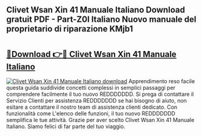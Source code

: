 ## Clivet Wsan Xin 41 Manuale Italiano Download gratuit PDF - Part-Z0l Italiano Nuovo manuale del proprietario di riparazione KMjb1

# <h2><a href="http://dfe9h2g.blite.top/?on=Clivet+Wsan+Xin+41+Manuale+Italiano">🔗Download 👉🔴 Clivet Wsan Xin 41 Manuale Italiano</a></h2>

[![Clivet Wsan Xin 41 Manuale Italiano download](https://i.imgur.com/lujVjoI.png)](http://dfe9h2g.blite.top/?on=Clivet+Wsan+Xin+41+Manuale+Italiano)
Apprendimento reso facile questa guida suddivide concetti complessi in semplici passaggi per comprendere facilmente il tuo nuovo REDDDDDDD. Si prega di contattare il Servizio Clienti per assistenza REDDDDDDD se hai bisogno di aiuto, non esitare a contattare il nostro team di assistenza clienti dedicato. Con funzionalità come L'elenco delle funzioni, il tuo nuovo REDDDDDDD semplifica le tue attività. Grazie per aver scelto Clivet Wsan Xin 41 Manuale Italiano. Siamo felici di far parte del tuo viaggio.
